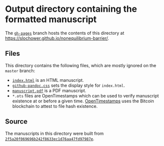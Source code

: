 # Output directory containing the formatted manuscript

The [`gh-pages`](https://github.com/slochower/nonequilibrium-barrier/tree/gh-pages) branch hosts the contents of this directory at https://slochower.github.io/nonequilibrium-barrier/.

## Files

This directory contains the following files, which are mostly ignored on the `master` branch:

+ [`index.html`](index.html) is an HTML manuscript.
+ [`github-pandoc.css`](github-pandoc.css) sets the display style for `index.html`.
+ [`manuscript.pdf`](manuscript.pdf) is a PDF manuscript.
+ `*.ots` files are OpenTimestamps which can be used to verify manuscript existence at or before a given time.
  [OpenTimestamps](opentimestamps.org) uses the Bitcoin blockchain to attest to file hash existence.

## Source

The manuscripts in this directory were built from
[`2f5a20f069696b242f8633ec1d76aa47fd97987e`](https://github.com/slochower/nonequilibrium-barrier/commit/2f5a20f069696b242f8633ec1d76aa47fd97987e).
